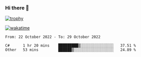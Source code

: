 ### Hi there 👋

[![trophy](https://github-profile-trophy.vercel.app/?username=cxnky&theme=dracula)](https://github.com/ryo-ma/github-profile-trophy)

[![wakatime](https://wakatime.com/badge/user/1c39c599-5497-41b9-a5be-2c4676e7fd23.svg)](https://wakatime.com/@1c39c599-5497-41b9-a5be-2c4676e7fd23)
<!--START_SECTION:waka-->

```text
From: 22 October 2022 - To: 29 October 2022

C#      1 hr 20 mins    █████████▒░░░░░░░░░░░░░░░   37.51 %
Other   53 mins         ██████▒░░░░░░░░░░░░░░░░░░   24.89 %
```

<!--END_SECTION:waka-->
